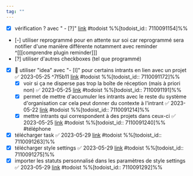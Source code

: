 ```yaml
---
tag: ""
---
```

- [x] vérification ? avec " - [?]" [link](https://todoist.com/showTask?id=7110091154) #todoist %%[todoist_id:: 7110091154]%%
- [-] utiliser reprogrammé pour en attente sur soi car reprogrammé sera notifier d'une manière différente notamment avec reminder ^[[[comprendre plugin reminder]]]
- [?] utiliser d'autres checkboxes (tel que programmé)
- [x] 🔼 utiliser "idea" avec "- [I]" pour certains intrants en lien avec un projet ✅ 2023-05-25 ^7f5b11 [link](https://todoist.com/showTask?id=7110091172) #todoist %%[todoist_id:: 7110091172]%%
	- [x] voir si ça ne disperse pas trop la boîte de réception (mais à priori non) ✅ 2023-05-25 [link](https://todoist.com/showTask?id=7110091191) #todoist %%[todoist_id:: 7110091191]%%
	- [x] permet de mettre d'accumuler les intrants avec le reste du système d'organisation car cela peut donner du contexte à l'intrant ✅ 2023-05-22 [link](https://todoist.com/showTask?id=7110091214) #todoist %%[todoist_id:: 7110091214]%%
	- [x] mettre intrants qui correspondent à des projets dans ceux-ci ✅ 2023-05-25 [link](https://todoist.com/showTask?id=7110091240) #todoist %%[todoist_id:: 7110091240]%%
#téléphone
- [x] télécharger task ✅ 2023-05-29 [link](https://todoist.com/showTask?id=7110091263) #todoist %%[todoist_id:: 7110091263]%%
- [x] télécharger style settings ✅ 2023-05-29 [link](https://todoist.com/showTask?id=7110091275) #todoist %%[todoist_id:: 7110091275]%%
- [x] importer les statuts personnalisé dans les paramètres de style settings ✅ 2023-05-29 [link](https://todoist.com/showTask?id=7110091292) #todoist %%[todoist_id:: 7110091292]%%
